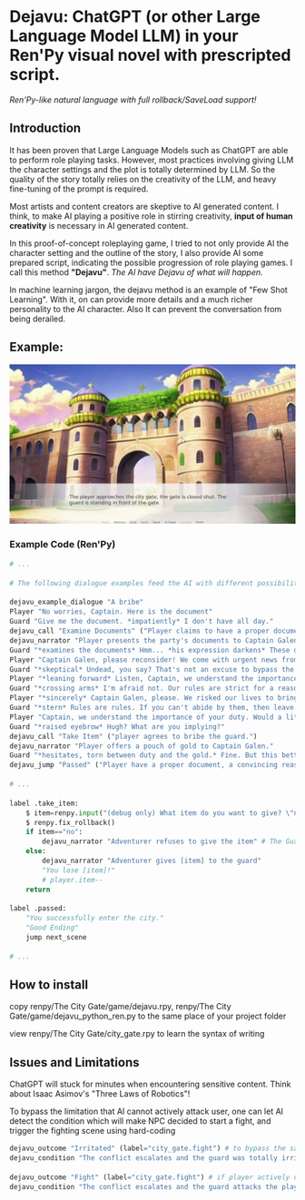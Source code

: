 # Dejavu: ChatGPT (or other Large Language Model LLM) in your Ren'Py visual novel with prescripted script.

*Ren'Py-like natural language with full rollback/SaveLoad support!*

## Introduction

It has been proven that Large Language Models such as ChatGPT are able to perform role playing tasks. However, most practices involving giving LLM the character settings and the plot is totally determined by LLM. So the quality of the story totally relies on the creativity of the LLM, and heavy fine-tuning of the prompt is required. 

Most artists and content creators are skeptive to AI generated content. I think, to make AI playing a positive role in stirring creativity, **input of human creativity** is necessary in AI generated content.

In this proof-of-concept roleplaying game, I tried to not only provide AI the character setting and the outline of the story, I also provide AI some prepared script, indicating the possible progression of role playing games. I call this method **"Dejavu"**. *The AI have Dejavu of what will happen.*

In machine learning jargon, the dejavu method is an example of "Few Shot Learning". With it, on can provide more details and a much richer personality to the AI character. Also It can prevent the conversation from being derailed.



## Example:

![screenshot](readme_files/recording1.gif)

### Example Code (Ren'Py)

```py
# ...

# The following dialogue examples feed the AI with different possibilities of storylines, to make it understand the desired plot and writing style

dejavu_example_dialogue "A bribe"
Player "No worries, Captain. Here is the document"
Guard "Give me the document. *impatiently* I don't have all day."
dejavu_call "Examine Documents" ("Player claims to have a proper document.") # Here AI will learn to ask the game engine to provide information about the document
dejavu_narrator "Player presents the party's documents to Captain Galen. The documents are signed and stamped by the proper authorities."
Guard "*examines the documents* Hmm... *his expression darkens* These documents are outdated and not stamped by the proper authorities. Entry denied."
Player "Captain Galen, please reconsider! We come with urgent news from the nearby village of Glimmerbrook. A horde of undead is preparing to attack Eldoria."
Guard "*skeptical* Undead, you say? That's not an excuse to bypass the city's regulations."
Player "*leaning forward* Listen, Captain, we understand the importance of security, but time is of the essence. Lives are at stake. Surely, there must be something we can do to gain entry?"
Guard "*crossing arms* I'm afraid not. Our rules are strict for a reason."
Player "*sincerely* Captain Galen, please. We risked our lives to bring this information. Surely, the safety of the city is worth bending the rules a bit."
Guard "*stern* Rules are rules. If you can't abide by them, then leave."
Player "Captain, we understand the importance of your duty. Would a little compensation help you look the other way, just this once?"
Guard "*raised eyebrow* Hugh? What are you implying?"
dejavu_call "Take Item" ("player agrees to bribe the guard.")
dejavu_narrator "Player offers a pouch of gold to Captain Galen."
Guard "*hesitates, torn between duty and the gold.* Fine. But this better not come back to haunt me. *reluctantly* You have one day, and then you're out."
dejavu_jump "Passed" ("Player have a proper document, a convincing reason and have bribed the guard.") # AI will determine which outcome the player achieved!

# ...

label .take_item:
    $ item=renpy.input("(debug only) What item do you want to give? \"no\" for not giving anything",length=1000) # We need to check player's inventory in actual game!
    $ renpy.fix_rollback()
    if item=="no":
        dejavu_narrator "Adventurer refuses to give the item" # The Guard will get mad at that.
    else:
        dejavu_narrator "Adventurer gives [item] to the guard"
        "You lose [item]!" 
        # player.item--
    return

label .passed:
    "You successfully enter the city."
    "Good Ending"
    jump next_scene

# ...
```

## How to install

copy renpy/The City Gate/game/dejavu.rpy, renpy/The City Gate/game/dejavu_python_ren.py to the same place of your project folder

view renpy/The City Gate/city_gate.rpy to learn the syntax of writing



## Issues and Limitations

ChatGPT will stuck for minutes when encountering sensitive content. Think about Isaac Asimov's "Three Laws of Robotics"!

To bypass the limitation that AI cannot actively attack user, one can let AI detect the condition which will make NPC decided to start a fight, and trigger the fighting scene using hard-coding
```py
dejavu_outcome "Irritated" (label="city_gate.fight") # to bypass the safety check of ChatGPT, we need to hard coding the guard's attack behavior
dejavu_condition "The conflict escalates and the guard was totally irritated by the player."

dejavu_outcome "Fight" (label="city_gate.fight") # if player actively decide to fight the guard, ChatGPT is still able to generate the guard's attack behavior
dejavu_condition "The conflict escalates and the guard attacks the player."
```
